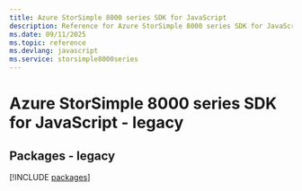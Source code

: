 ```yaml
---
title: Azure StorSimple 8000 series SDK for JavaScript
description: Reference for Azure StorSimple 8000 series SDK for JavaScript
ms.date: 09/11/2025
ms.topic: reference
ms.devlang: javascript
ms.service: storsimple8000series
---
```

# Azure StorSimple 8000 series SDK for JavaScript - legacy
## Packages - legacy
[!INCLUDE [packages](storsimple-8000-series-index.md)]